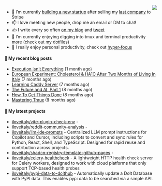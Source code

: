 <img align="right" src="https://github-readme-stats.vercel.app/api?username=iloveitaly&show_icons=true&text_color=718096&hide_title=true"/>

- 🔭 I’m currently [building a new startup](https://mikebian.co/bye-stripe-on-to-the-next-adventure/) after selling my [last company](https://suitesync.io) to Stripe
- 📫 I love meeting new people, drop me an email or DM to chat!
- ✍️ I write every so often [on my blog](http://mikebian.co/) and [tweet](https://twitter.com/mike_bianco)
- 🌱 I’m currently enjoying digging into tmux and terminal productivity more (check out my [dotfiles](https://github.com/iloveitaly/dotfiles))
- 💬 I really enjoy personal productivity, check out [hyper-focus](https://github.com/iloveitaly/hyper-focus)

#### 📜 My recent blog posts


- [Execution Isn’t Everything](https://mikebian.co/execution-isnt-everything/) (1 month ago)
- [European Experiment: Cholesterol &amp; HA1C After Two Months of Living In Italy](https://mikebian.co/european-experiment-cholesterol-ha1c-after-two-months-of-living-in-italy/) (7 months ago)
- [Learning Caddy Server](https://mikebian.co/learning-caddy-server/) (7 months ago)
- [The Future and AI, Part 1](https://mikebian.co/the-future-and-ai-part-1/) (8 months ago)
- [How To Get Things Done](https://mikebian.co/how-to-get-things-done/) (8 months ago)
- [Mastering Tmux](https://mikebian.co/mastering-tmux/) (8 months ago)

#### 🌱 My latest projects


- [iloveitaly/vite-plugin-check-env](https://github.com/iloveitaly/vite-plugin-check-env) - 
- [iloveitaly/reddit-community-analysis](https://github.com/iloveitaly/reddit-community-analysis) - 
- [iloveitaly/llm-ide-prompts](https://github.com/iloveitaly/llm-ide-prompts) - Centralized LLM prompt instructions for Copilot and Cursor, including scripts to convert and sync rules for Python, React, Shell, and TypeScript. Designed for rapid reuse and contribution across projects.
- [iloveitaly/shadcn-registry-template-github-pages](https://github.com/iloveitaly/shadcn-registry-template-github-pages) - 
- [iloveitaly/celery-healthcheck](https://github.com/iloveitaly/celery-healthcheck) - A lightweight HTTP health check server for Celery workers, designed to work with cloud platforms that only support TCP-based health probes
- [iloveitaly/pypi-data-to-dolthub](https://github.com/iloveitaly/pypi-data-to-dolthub) - Automatically update a Dolt Database with PyPI data. This enables pypi data to be searched via a simple API.


